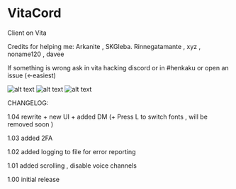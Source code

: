 # VitaCord

Client on Vita


Credits for helping me: Arkanite  , SKGleba. Rinnegatamante , xyz , noname120 , davee

If something is wrong ask in vita hacking discord or in #henkaku or open an issue (<-easiest)

![alt text](http://jaynapps.com/imgupload/uploads/420a10028d4b4a285ddedd10202dc58a.jpg)
![alt text](http://jaynapps.com/imgupload/uploads/5c5171747ca6a7b79ae6988670fd2e44.jpg)
![alt text](http://jaynapps.com/imgupload/uploads/95f4a04c7e5fd6546f3cbc0a536b3438.jpg)

CHANGELOG:

1.04 rewrite + new UI + added DM (+ Press L to switch fonts , will be removed soon )

1.03 added 2FA

1.02 added logging to file for error reporting

1.01 added scrolling , disable voice channels

1.00 initial release
